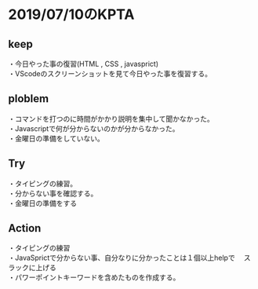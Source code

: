 # 2019/07/10のKPTA


## keep
・今日やった事の復習(HTML , CSS , javasprict)  
・VScodeのスクリーンショットを見て今日やった事を復習する。

## ploblem
・コマンドを打つのに時間がかかり説明を集中して聞かなかった。  
・Javascriptで何が分からないのかが分からなかった。  
・金曜日の準備をしていない。

## Try
・タイピングの練習。  
・分からない事を確認する。  
・金曜日の準備をする

## Action
・タイピングの練習  
・JavaSprictで分からない事、自分なりに分かったことは１個以上helpで
　スラックに上げる  
・パワーポイントキーワードを含めたものを作成する。
